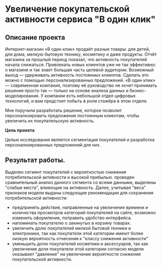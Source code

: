 # Увеличение покупательской активности сервиса "В один клик" 
## Описание проекта
Интернет-магазин «В один клик» продаёт разные товары: для детей, для дома, мелкую бытовую технику, косметику и даже продукты. Отчёт магазина за прошлый период показал, что активность покупателей начала снижаться. Привлекать новых клиентов уже не так эффективно: о магазине и так знает большая часть целевой аудитории. 
Возможный выход — удерживать активность постоянных клиентов. Сделать это можно с помощью персонализированных предложений.
«В один клик» — современная компания, поэтому её руководство не хочет принимать решения просто так — только на основе анализа данных и бизнес-моделирования. У компании есть небольшой отдел цифровых технологий, и вам предстоит побыть в роли стажёра в этом отделе. 

Мне поручили разработать решение, которое позволит персонализировать предложения постоянным клиентам, чтобы увеличить их покупательскую активность.


**Цель проекта**

Целью исследования является сегментация покупателей и разработка персонализированных предложений для них.

## Результат работы.

Выделен сегмент покупателей с вероятностью снижения потребительской активности и высокой прибылью. проведен сравнительный анализ данного сегмента со всеми данными, выделены "слабые места", влияющие на активность. Далее, учитывая "веса" признаков модели выданы следующие рекомендации для сохранения потребительской активности:
- предпринять действия, направленные на увеличение времени и количества просмотров категорий покупателей на сайте, возможно изменить оформление, поправить удобство интерфейса.
- напоминать покупателю о закинутых в корзину товарах.
- увеличить долю покупателей мелкой бытовой техники и электроники, так как покупатели этой категории имеют более низкую вероятность отнесения к "классу снижения активности"
- уменьшить долю покупателей косметики и аксессуаров, так как увеличение доли покупатели этой категории согласно модели оказывает  "давление" на увеличение вероятности снижения покупательской активности.
